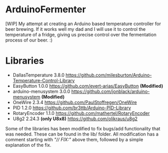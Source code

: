 # ArduinoFermenter
[WIP] My attempt at creating an Arduino based temperature controller for beer brewing. 
If it works well my dad and I will use it to control the temperature of a fridge, giving us precise control over the
fermentation process of our beer. :)

# Libraries
- DallasTemperature 3.8.0 https://github.com/milesburton/Arduino-Temperature-Control-Library
- EasyButton 1.0.0 https://github.com/evert-arias/EasyButton **(Modified)**
- arduino-menusystem 3.0.0 https://github.com/jonblack/arduino-menusystem **(Modified)**
- OneWire 2.3.4 https://github.com/PaulStoffregen/OneWire
- PID 1.2.0 https://github.com/br3ttb/Arduino-PID-Library
- RotaryEncoder 1.1.0 https://github.com/mathertel/RotaryEncoder
- U8g2 2.24.3 **(only U8x8)** https://github.com/olikraus/u8g2

Some of the libraries has been modified to fix bugs/add functionality that was needed. 
These can be found in the lib/ folder. All modification has a comment starting with *"// FIX:"* above them,
followed by a simple explanation of the fix.
